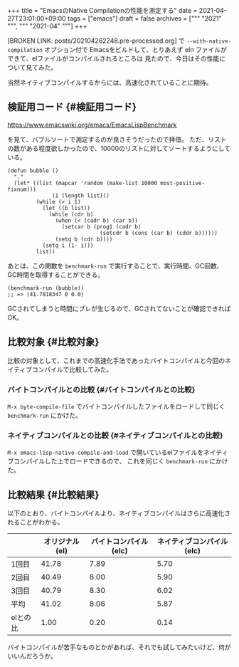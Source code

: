 +++
title = "EmacsのNative Compilationの性能を測定する"
date = 2021-04-27T23:01:00+09:00
tags = ["emacs"]
draft = false
archives = ["""
  "2021"
  """, """
  "2021-04"
  """]
+++

[BROKEN LINK: posts/202104262248.pre-processed.org] で `--with-native-compilation` オプション付で
Emacsをビルドして、とりあえず eln ファイルができて、elファイルがコンパイルされるところは
見たので、今日はその性能について見てみた。

当然ネイティブコンパイルするからには、高速化されていることに期待。


## 検証用コード {#検証用コード}

<https://www.emacswiki.org/emacs/EmacsLispBenchmark>

を見て、バブルソートで測定するのが良さそうだったので拝借。
ただ、リストの数がある程度欲しかったので、10000のリストに対してソートするようにしている。

```emacs-lisp
(defun bubble ()
  "."
  (let* ((list (mapcar 'random (make-list 10000 most-positive-fixnum)))
              (i (length list)))
         (while (> i 1)
           (let ((b list))
             (while (cdr b)
               (when (< (cadr b) (car b))
                 (setcar b (prog1 (cadr b)
                             (setcdr b (cons (car b) (cddr b))))))
               (setq b (cdr b))))
           (setq i (1- i)))
         list))
```

あとは、この関数を `benchmark-run` で実行することで、実行時間、GC回数、GC時間を取得することができる。

```emacs-lisp
(benchmark-run (bubble))
;; => (41.7818347 0 0.0)
```

GCされてしまうと時間にブレが生じるので、GCされてないことが確認できればOK。


## 比較対象 {#比較対象}

比較の対象として、これまでの高速化手法であったバイトコンパイルと今回のネイティブコンパイルで比較してみた。


### バイトコンパイルとの比較 {#バイトコンパイルとの比較}

`M-x byte-compile-file` でバイトコンパイルしたファイルをロードして同じく `benchmark-run` にかけた。


### ネイティブコンパイルとの比較 {#ネイティブコンパイルとの比較}

`M-x emacs-lisp-native-compile-and-load` で開いているelファイルをネイティブコンパイルした上でロードできるので、
これを同じく `benchmark-run` にかけた。


## 比較結果 {#比較結果}

以下のとおり、バイトコンパイルより、ネイティブコンパイルはさらに高速化されることがわかる。

|       | オリジナル(el) | バイトコンパイル(elc) | ネイティブコンパイル(elc) |
|-------|-----------|---------------|-----------------|
| 1回目 | 41.78     | 7.89          | 5.70            |
| 2回目 | 40.49     | 8.00          | 5.90            |
| 3回目 | 40.79     | 8.30          | 6.02            |
| 平均  | 41.02     | 8.06          | 5.87            |
| elとの比 | 1.00      | 0.20          | 0.14            |

バイトコンパイルが苦手なものとかがあれば、それでも試してみたいけど、何がいいんだろうか。
